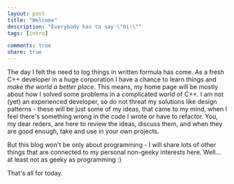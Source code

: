 ```yaml
---
layout: post
title: "Welcome"
description: "Everybody has to say \"hi!\""
tags: [intro]

comments: true
share: true
---
```

The day I felt the need to log things in written formula has come. As a fresh C++ developer in a huge corporation I have a chance to learn things and <i>make the world a better place</i>. This means, my home page will be mostly about how I solved some problems in a complicated world of C++. I am not (yet) an experienced developer, so do not threat my solutions like design patterns - these will be just some of my ideas, that came to my mind, when I feel there's something wrong in the code I wrote or have to refactor. You, my dear reders, are here to review the ideas, discuss them, and when they are good enough, take and use in your own projects.

But this blog won't be only about programming - I will share lots of other things that are connected to my personal non-geeky interests here. Well... at least not as geeky as programming :)

That's all for today.
